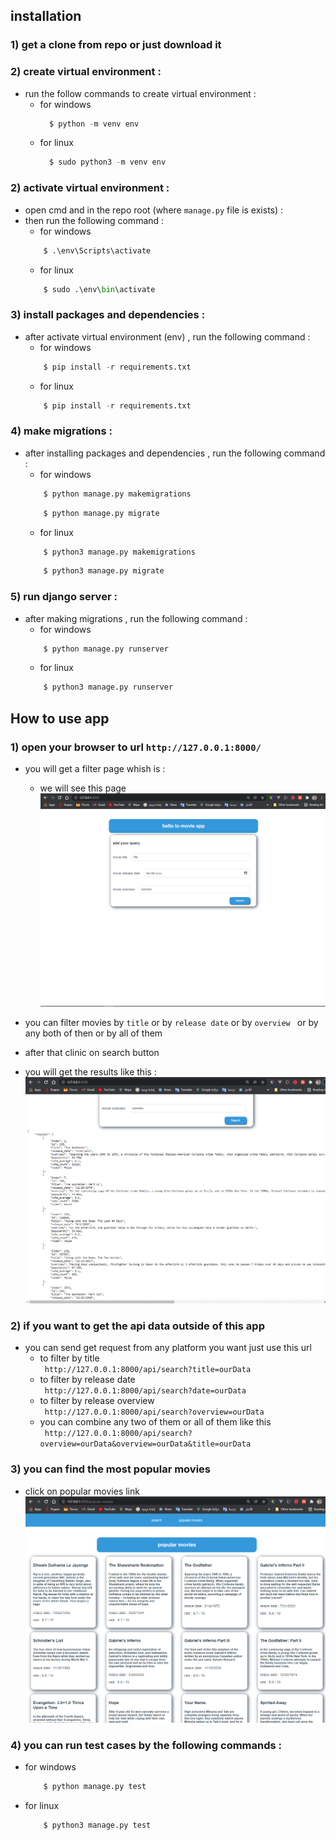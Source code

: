 ## installation
### 1) get a clone from repo or just download it 
### 2) create virtual environment :
  - run the follow commands to create virtual environment : <br/>
    - for windows 
      ```python 
        $ python -m venv env
      ```
    - for linux <br/>
      ```python 
        $ sudo python3 -m venv env
      ```
### 2) activate virtual environment :
  - open cmd and in the repo root (where ```manage.py``` file is exists) : <br/>
  - then run the following command :
    - for windows 
    ```python 
        $ .\env\Scripts\activate
    ```
    - for linux 
    ```python 
        $ sudo .\env\bin\activate
    ```
### 3) install packages and dependencies :
  - after activate virtual environment (env) , run the following command :
    - for windows 
    ```python 
        $ pip install -r requirements.txt
    ```
    - for linux 
    ```python 
        $ pip install -r requirements.txt
    ```

### 4) make migrations :
  - after installing packages and dependencies , run the following command :
    - for windows 
    ```python 
        $ python manage.py makemigrations
    ```
    ```python 
        $ python manage.py migrate
    ```
    - for linux 
    ```python 
        $ python3 manage.py makemigrations
    ```
    ```python 
        $ python3 manage.py migrate
    ```

### 5) run django server :
  - after making migrations , run the following command :
    - for windows 
    ```python 
        $ python manage.py runserver
    ```
    - for linux 
    ```python 
        $ python3 manage.py runserver
    ```
## How to use app 
### 1) open your browser to url ``` http://127.0.0.1:8000/ ```
  - you will get a filter page whish is : 
    - we will see this page <br />
    ![alt text](https://raw.githubusercontent.com/MousaNageh/movie/master/static/images/1.PNG?row=True)
  - you can filter movies by `` title `` or by `` release date `` or by `` overview  ``   or by any both of then or by all of them 
  - after that clinic on search button

  - you will get the results like this : 
    ![alt text](https://raw.githubusercontent.com/MousaNageh/movie/master/static/images/2.PNG?row=True)

### 2) if you want to get the api data outside of this app 
  - you can send get request from any platform you want just use this url 
    - to filter by title<br />
     ``` http://127.0.0.1:8000/api/search?title=ourData```<br />
    - to filter by release date<br />
     ``` http://127.0.0.1:8000/api/search?date=ourData```<br />
    - to filter by release overview<br />
     ``` http://127.0.0.1:8000/api/search?overview=ourData```<br />
    - you can combine any two of them or all of them like this <br />
    ``` http://127.0.0.1:8000/api/search?overview=ourData&overview=ourData&title=ourData```

### 3) you can find the most popular movies 
  - click on popular movies link 
    ![alt text](https://raw.githubusercontent.com/MousaNageh/movie/master/static/images/3.PNG?row=True)

### 4) you can run test cases by the following commands :
  - for windows 
    ```python 
        $ python manage.py test
    ```
  - for linux 
    ```python 
        $ python3 manage.py test
    ```
